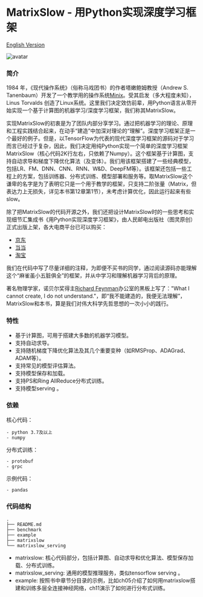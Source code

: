 <!--
 * @Author: chenzhen
 * @Date: 2019-07-09 11:36:06
 * @LastEditTime: 2020-10-26 16:10:35
 * @LastEditors: chenzhen
 * @Description:
-->
# MatrixSlow - 用Python实现深度学习框架

[English Version](README_EN.md)

![avatar](book.png)

### 简介
1984 年，《现代操作系统》（俗称马戏团书）的作者塔嫩鲍姆教授（Andrew S. Tanenbaum）开发了一个教学用的操作系统[Minix](https://www.minix3.org)。受其启发（多大程度未知），Linus Torvalds 创造了Linux系统。这里我们决定效仿前辈，用Python语言从零开始实现一个基于计算图的机器学习/深度学习框架，我们称其MatrixSlow。

实现MatrixSlow的初衷是为了团队内部分享学习。通过把机器学习的理论、原理和工程实践结合起来，在动手“建造”中加深对理论的“理解”。深度学习框架正是一个最好的例子。但是，以TensorFlow为代表的现代深度学习框架的源码对于学习而言已经过于复杂，因此，我们决定用纯Python实现一个简单的深度学习框架MatrixSlow（核心代码2K行左右，只依赖了Numpy）。这个框架基于计算图，支持自动求导和梯度下降优化算法（及变体）。我们用该框架搭建了一些经典模型，包括LR、FM、DNN、CNN、RNN、W&D、DeepFM等）。该框架还包括一些工程上的方案，包括训练器、分布式训练、模型部署和服务等。取MatrixSlow这个谦卑的名字是为了表明它只是一个用于教学的框架，只支持二阶张量（Matrix，但表达力上无损失，详见本书第12章第1节），未考虑计算优化，因此运行起来有些slow。

除了把MatrixSlow的代码开源之外，我们还把设计MatrixSlow时的一些思考和实现细节汇集成书《用Python实现深度学习框架》，由人民邮电出版社（图灵原创）正式出版上架，各大电商平台已可以购买：

- [京东](https://item.jd.com/12994556.html?cu=true&utm_source=zhuanlan.zhihu.com&utm_medium=tuiguang&utm_campaign=t_1001542270_1002093764_0_1956949436&utm_term=71be62a1a29845aaa4ac74b359c06e49)
- [当当](http://product.dangdang.com/29139156.html)
- [淘宝](https://detail.tmall.com/item.htm?spm=a230r.1.14.110.52abd576UEklUs&id=628890432853&ns=1&abbucket=2)

我们在代码中写了尽量详细的注释，为即便不买书的同学，通过阅读源码亦能理解这个“麻雀虽小五脏俱全”的框架，并从中学习和理解机器学习背后的原理。

著名物理学家，诺贝尔奖得主[Richard Feynman](https://en.wikipedia.org/wiki/Richard_Feynman)办公室的黑板上写了："What I cannot create, I do not understand."，即“我不能建造的，我便无法理解”，MatrixSlow和本书，算是我们对伟大科学先哲思想的一次小小的践行。

### 特性

- 基于计算图，可用于搭建大多数的机器学习模型。
- 支持自动求导。
- 支持随机梯度下降优化算法及其几个重要变种（如RMSProp、ADAGrad、ADAM等）。
- 支持常见的模型评估算法。
- 支持模型保存和加载。
- 支持PS和Ring AllReduce分布式训练。
- 支持模型serving 。

### 依赖
核心代码：
```
- python 3.7及以上
- numpy
```
分布式训练：
```
- protobuf
- grpc
```
示例代码：
```
- pandas
```
### 代码结构
```
.
├── README.md
├── benchmark
├── example
├── matrixslow
└── matrixslow_serving
```
- matrixslow: 核心代码部分，包括计算图、自动求导和优化算法、模型保存加载、分布式训练。
- matrixslow_serving: 通用的模型推理服务，类似tensorflow serving 。
- example: 按照书中章节分目录的示例，比如ch05介绍了如何用matrixslow搭建和训练多层全连接神经网络，ch11演示了如何进行分布式训练。

